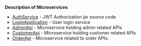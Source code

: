**Description of Microservices**


* [AuthService]() - JWT Authorization jar source code
* [LoginApplication]() - User login service
* [AdminApi]() - Microservice holding admin related APIs
* [CustomerApi]() - Microservice holding customer related APIs
* [OrderApi]() - Microservice related to order APIs.
